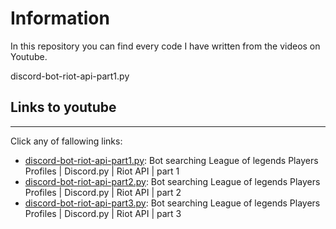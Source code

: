 <h1> Information </h2>

In this repository you can find every code I have written from the videos on Youtube.

discord-bot-riot-api-part1.py

## Links to youtube
***
Click any of fallowing links:
* [discord-bot-riot-api-part1.py](https://youtu.be/clTk21DfALg): Bot searching League of legends Players Profiles | Discord.py | Riot API | part 1
* [discord-bot-riot-api-part2.py](https://youtu.be/ONLLxVPCf4o): Bot searching League of legends Players Profiles | Discord.py | Riot API | part 2
* [discord-bot-riot-api-part3.py](https://youtu.be/rVwYT2YgCyY): Bot searching League of legends Players Profiles | Discord.py | Riot API | part 3
